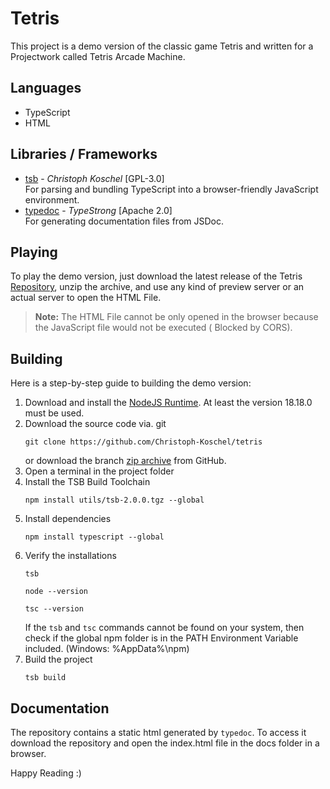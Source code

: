 # Tetris

This project is a demo version of the classic game Tetris and written for a Projectwork called Tetris Arcade Machine.

## Languages

- TypeScript
- HTML

## Libraries / Frameworks

- [tsb](https://github.com/Christoph-Koschel/tsb) - _Christoph Koschel_ [GPL-3.0] \
  For parsing and bundling TypeScript into a browser-friendly JavaScript environment.
- [typedoc](https://github.com/TypeStrong/typedoc) - _TypeStrong_ [Apache 2.0] \
  For generating documentation files from JSDoc.

## Playing

To play the demo version, just download the latest release of the
Tetris [Repository](https://github.com/Christoph-Koschel/tetris), unzip the archive, and use any kind of preview server
or an actual server to open the HTML File.

> **Note:** The HTML File cannot be only opened in the browser because the JavaScript file would not be executed (
> Blocked by CORS).

## Building

Here is a step-by-step guide to building the demo version:

1. Download and install the [NodeJS Runtime](https://nodejs.org/en). At least the version 18.18.0 must be used.
2. Download the source code
   via. git
   ```shell
   git clone https://github.com/Christoph-Koschel/tetris
   ```
   or download the branch [zip archive](https://github.com/Christoph-Koschel/tetris/archive/refs/heads/master.zip) from
   GitHub.
3. Open a terminal in the project folder
4. Install the TSB Build Toolchain
   ```shell
   npm install utils/tsb-2.0.0.tgz --global
   ```
5. Install dependencies
   ```shell
   npm install typescript --global
   ```  
6. Verify the installations
   ```shell
   tsb
   ```
   ```shell
   node --version
   ```
   ```shell
   tsc --version
   ```
   If the `tsb` and `tsc` commands cannot be found on your system, then check if the global npm folder is in the PATH
   Environment Variable included. (Windows: %AppData%\npm)
7. Build the project
   ```shell
   tsb build
   ```

## Documentation

The repository contains a static html generated by `typedoc`. To access it download the repository and open the
index.html file in the docs folder in a browser.

Happy Reading :)